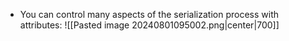 - You can control many aspects of the serialization process with attributes:
![[Pasted image 20240801095002.png|center|700]]